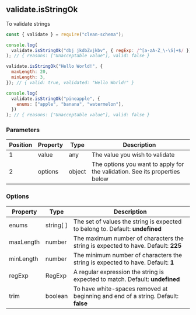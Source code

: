 ## validate.isStringOk

To validate strings

```javascript
const { validate } = require("clean-schema");

console.log(
  validate.isStringOk("dbj jkdbZvjkbv", { regExp: /^[a-zA-Z_\-\S]+$/ })
); // { reasons: ["Unacceptable value"], valid: false }

validate.isStringOk("Hello World!", {
  maxLength: 20,
  minLength: 3,
}); // { valid: true, validated: "Hello World!" }

console.log(
  validate.isStringOk("pineapple", {
    enums: ["apple", "banana", "watermelon"],
  })
); // { reasons: ["Unacceptable value"], valid: false }
```

### Parameters

| Position | Property | Type   | Description                                                                |
| -------- | -------- | ------ | -------------------------------------------------------------------------- |
| 1        | value    | any    | The value you wish to validate                                             |
| 2        | options  | object | The options you want to apply for the validation. See its properties below |

### Options

| Property  | Type      | Description                                                                       |
| --------- | --------- | --------------------------------------------------------------------------------- |
| enums     | string[ ] | The set of values the string is expected to belong to. Default: **undefined**     |
| maxLength | number    | The maximum number of characters the string is expected to have. Default: **225** |
| minLength | number    | The minimum number of characters the string is expected to have. Default: **1**   |
| regExp    | RegExp    | A regular expression the string is expected to match. Default: **undefined**      |
| trim      | boolean   | To have white-spaces removed at beginning and end of a string. Default: **false** |
